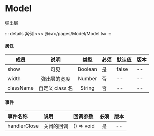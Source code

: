 # Model

弹出层

::: details 案例
<<< @/src/pages/Model/Model.tsx
:::

#### 属性

| 成员      |      说明       |  类型   | 必须 | 默认值 | 版本 |
| --------- | :-------------: | :-----: | ---- | ------ | ---- |
| show      |      可见       | Boolean | 是   | false  | --   |
| width     |  弹出层的宽度   | Number  | 否   | --     | --   |
| className | 自定义 class 名 | String  | 否   | --     | --   |

#### 事件

| 事件名称     | 说明       | 回调参数   | 必须 | 版本 |
| :----------- | :--------- | :--------- | :--: | :--: |
| handlerClose | 关闭的回调 | () => void |  是  |  --  |
